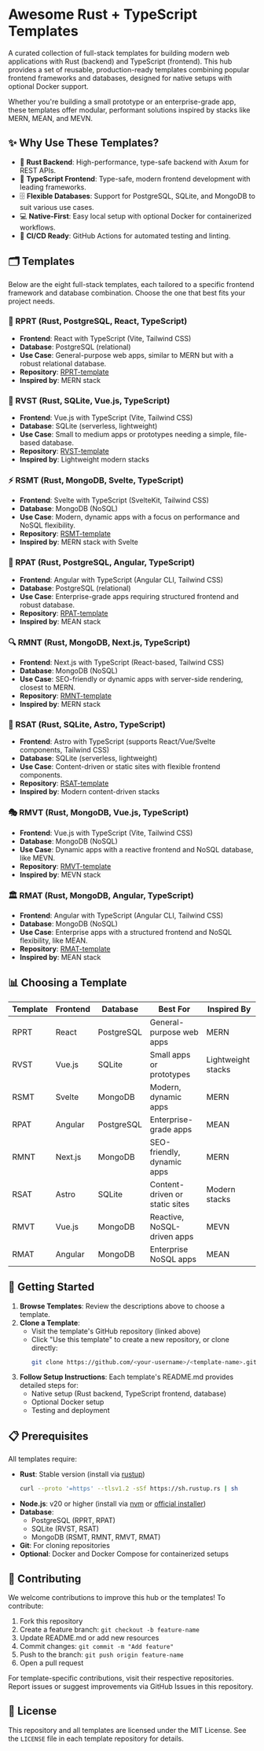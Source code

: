 # Awesome Rust + TypeScript Templates

A curated collection of full-stack templates for building modern web applications with Rust (backend) and TypeScript (frontend). This hub provides a set of reusable, production-ready templates combining popular frontend frameworks and databases, designed for native setups with optional Docker support.

Whether you're building a small prototype or an enterprise-grade app, these templates offer modular, performant solutions inspired by stacks like MERN, MEAN, and MEVN.

## ✨ Why Use These Templates?

- 🚀 **Rust Backend**: High-performance, type-safe backend with Axum for REST APIs.
- 🎨 **TypeScript Frontend**: Type-safe, modern frontend development with leading frameworks.
- 🗄️ **Flexible Databases**: Support for PostgreSQL, SQLite, and MongoDB to suit various use cases.
- 💻 **Native-First**: Easy local setup with optional Docker for containerized workflows.
- 🔄 **CI/CD Ready**: GitHub Actions for automated testing and linting.

## 🗂 Templates

Below are the eight full-stack templates, each tailored to a specific frontend framework and database combination. Choose the one that best fits your project needs.

### 🎯 RPRT (Rust, PostgreSQL, React, TypeScript)

- **Frontend**: React with TypeScript (Vite, Tailwind CSS)
- **Database**: PostgreSQL (relational)
- **Use Case**: General-purpose web apps, similar to MERN but with a robust relational database.
- **Repository**: [RPRT-template](https://github.com/SHA888/RPRT)
- **Inspired by**: MERN stack

### 🎨 RVST (Rust, SQLite, Vue.js, TypeScript)

- **Frontend**: Vue.js with TypeScript (Vite, Tailwind CSS)
- **Database**: SQLite (serverless, lightweight)
- **Use Case**: Small to medium apps or prototypes needing a simple, file-based database.
- **Repository**: [RVST-template](https://github.com/SHA888/RVST)
- **Inspired by**: Lightweight modern stacks

### ⚡ RSMT (Rust, MongoDB, Svelte, TypeScript)

- **Frontend**: Svelte with TypeScript (SvelteKit, Tailwind CSS)
- **Database**: MongoDB (NoSQL)
- **Use Case**: Modern, dynamic apps with a focus on performance and NoSQL flexibility.
- **Repository**: [RSMT-template](https://github.com/SHA888/RSMT)
- **Inspired by**: MERN stack with Svelte

### 🏢 RPAT (Rust, PostgreSQL, Angular, TypeScript)

- **Frontend**: Angular with TypeScript (Angular CLI, Tailwind CSS)
- **Database**: PostgreSQL (relational)
- **Use Case**: Enterprise-grade apps requiring structured frontend and robust database.
- **Repository**: [RPAT-template](https://github.com/SHA888/RPAT)
- **Inspired by**: MEAN stack

### 🔍 RMNT (Rust, MongoDB, Next.js, TypeScript)

- **Frontend**: Next.js with TypeScript (React-based, Tailwind CSS)
- **Database**: MongoDB (NoSQL)
- **Use Case**: SEO-friendly or dynamic apps with server-side rendering, closest to MERN.
- **Repository**: [RMNT-template](https://github.com/SHA888/RMNT)
- **Inspired by**: MERN stack

### 📝 RSAT (Rust, SQLite, Astro, TypeScript)

- **Frontend**: Astro with TypeScript (supports React/Vue/Svelte components, Tailwind CSS)
- **Database**: SQLite (serverless, lightweight)
- **Use Case**: Content-driven or static sites with flexible frontend components.
- **Repository**: [RSAT-template](https://github.com/SHA888/RSAT)
- **Inspired by**: Modern content-driven stacks

### 🎭 RMVT (Rust, MongoDB, Vue.js, TypeScript)

- **Frontend**: Vue.js with TypeScript (Vite, Tailwind CSS)
- **Database**: MongoDB (NoSQL)
- **Use Case**: Dynamic apps with a reactive frontend and NoSQL database, like MEVN.
- **Repository**: [RMVT-template](https://github.com/SHA888/RMVT)
- **Inspired by**: MEVN stack

### 🏛️ RMAT (Rust, MongoDB, Angular, TypeScript)

- **Frontend**: Angular with TypeScript (Angular CLI, Tailwind CSS)
- **Database**: MongoDB (NoSQL)
- **Use Case**: Enterprise apps with a structured frontend and NoSQL flexibility, like MEAN.
- **Repository**: [RMAT-template](https://github.com/SHA888/RMAT)
- **Inspired by**: MEAN stack

## 📊 Choosing a Template

| Template | Frontend | Database | Best For | Inspired By |
|----------|----------|----------|----------|-------------|
| RPRT | React | PostgreSQL | General-purpose web apps | MERN |
| RVST | Vue.js | SQLite | Small apps or prototypes | Lightweight stacks |
| RSMT | Svelte | MongoDB | Modern, dynamic apps | MERN |
| RPAT | Angular | PostgreSQL | Enterprise-grade apps | MEAN |
| RMNT | Next.js | MongoDB | SEO-friendly, dynamic apps | MERN |
| RSAT | Astro | SQLite | Content-driven or static sites | Modern stacks |
| RMVT | Vue.js | MongoDB | Reactive, NoSQL-driven apps | MEVN |
| RMAT | Angular | MongoDB | Enterprise NoSQL apps | MEAN |

## 🚀 Getting Started

1. **Browse Templates**: Review the descriptions above to choose a template.
2. **Clone a Template**:
   - Visit the template's GitHub repository (linked above)
   - Click "Use this template" to create a new repository, or clone directly:
     ```bash
     git clone https://github.com/<your-username>/<template-name>.git
     ```
3. **Follow Setup Instructions**: Each template's README.md provides detailed steps for:
   - Native setup (Rust backend, TypeScript frontend, database)
   - Optional Docker setup
   - Testing and deployment

## 📋 Prerequisites

All templates require:

- **Rust**: Stable version (install via [rustup](https://rustup.rs/))
  ```bash
  curl --proto '=https' --tlsv1.2 -sSf https://sh.rustup.rs | sh
  ```
- **Node.js**: v20 or higher (install via [nvm](https://github.com/nvm-sh/nvm) or [official installer](https://nodejs.org/))
- **Database**: 
  - PostgreSQL (RPRT, RPAT)
  - SQLite (RVST, RSAT)
  - MongoDB (RSMT, RMNT, RMVT, RMAT)
- **Git**: For cloning repositories
- **Optional**: Docker and Docker Compose for containerized setups

## 🤝 Contributing

We welcome contributions to improve this hub or the templates! To contribute:

1. Fork this repository
2. Create a feature branch: `git checkout -b feature-name`
3. Update README.md or add new resources
4. Commit changes: `git commit -m "Add feature"`
5. Push to the branch: `git push origin feature-name`
6. Open a pull request

For template-specific contributions, visit their respective repositories. Report issues or suggest improvements via GitHub Issues in this repository.

## 📄 License

This repository and all templates are licensed under the MIT License. See the `LICENSE` file in each template repository for details.
